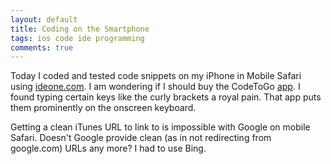 ```yaml
---
layout: default
title: Coding on the Smartphone
tags: ios code ide programming
comments: true
---
```


Today I coded and tested code snippets on my iPhone in Mobile Safari using [ideone.com](http://ideone.com/). I am wondering if I should buy the CodeToGo [app](https://itunes.apple.com/us/app/codetogo/id382677229). I found typing certain keys like the curly brackets a royal pain. That app puts them prominently on the onscreen keyboard.

Getting a clean iTunes URL to link to is impossible with Google on mobile Safari. Doesn't Google provide clean (as in not redirecting from google.com) URLs any more? I had to use Bing.
